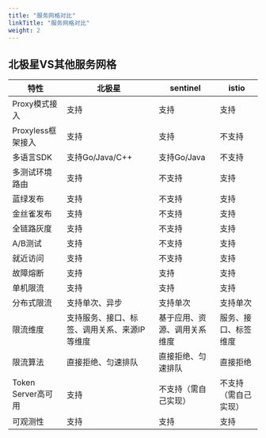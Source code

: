 ```yaml
---
title: "服务网格对比"
linkTitle: "服务网格对比"
weight: 2
---
```


## 北极星VS其他服务网格

| 特性               | 北极星                                       | sentinel                      | istio                |
| ------------------ | -------------------------------------------- | ---------------------------- | -------------------- |
| Proxy模式接入      | 支持                                         | 支持                         | 支持                 |
| Proxyless框架接入  | 支持                                         | 支持                         | 不支持               |
| 多语言SDK          | 支持Go/Java/C++                              | 支持Go/Java                  | 不支持               |
| 多测试环境路由     | 支持                                         | 不支持                       | 支持                 |
| 蓝绿发布           | 支持                                         | 不支持                       | 支持                 |
| 金丝雀发布         | 支持                                         | 不支持                       | 支持                 |
| 全链路灰度         | 支持                                         | 不支持                       | 支持                 |
| A/B测试            | 支持                                         | 不支持                       | 支持                 |
| 就近访问           | 支持                                         | 不支持                       | 支持                 |
| 故障熔断           | 支持                                         | 支持                         | 支持                 |
| 单机限流           | 支持                                         | 支持                         | 支持                 |
| 分布式限流         | 支持单次、异步                               | 支持单次                     | 支持单次             |
| 限流维度           | 支持服务、接口、标签、调用关系、来源IP等维度 | 基于应用、资源、调用关系维度 | 服务、接口、标签维度 |
| 限流算法           | 直接拒绝、匀速排队                           | 直接拒绝、匀速排队           | 直接拒绝             |
| Token Server高可用 | 支持                                         | 不支持（需自己实现）         | 不支持（需自己实现） |
| 可观测性           | 支持                                         | 支持                         | 支持                 |

